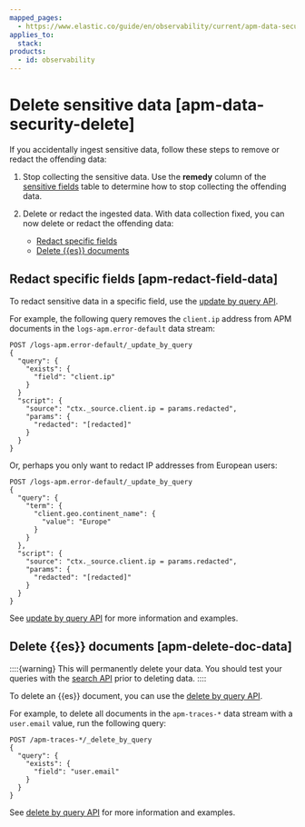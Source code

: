 ```yaml
---
mapped_pages:
  - https://www.elastic.co/guide/en/observability/current/apm-data-security-delete.html
applies_to:
  stack:
products:
  - id: observability
---
```


# Delete sensitive data [apm-data-security-delete]

If you accidentally ingest sensitive data, follow these steps to remove or redact the offending data:

1. Stop collecting the sensitive data. Use the **remedy** column of the [sensitive fields](/solutions/observability/apm/secure-data.md#apm-sensitive-fields) table to determine how to stop collecting the offending data.
2. Delete or redact the ingested data. With data collection fixed, you can now delete or redact the offending data:

    * [Redact specific fields](#apm-redact-field-data)
    * [Delete {{es}} documents](#apm-delete-doc-data)

## Redact specific fields [apm-redact-field-data]

To redact sensitive data in a specific field, use the [update by query API](https://www.elastic.co/docs/api/doc/elasticsearch/operation/operation-update-by-query).

For example, the following query removes the `client.ip` address from APM documents in the `logs-apm.error-default` data stream:

```console
POST /logs-apm.error-default/_update_by_query
{
  "query": {
    "exists": {
      "field": "client.ip"
    }
  }
  "script": {
    "source": "ctx._source.client.ip = params.redacted",
    "params": {
      "redacted": "[redacted]"
    }
  }
}
```

Or, perhaps you only want to redact IP addresses from European users:

```console
POST /logs-apm.error-default/_update_by_query
{
  "query": {
    "term": {
      "client.geo.continent_name": {
        "value": "Europe"
      }
    }
  },
  "script": {
    "source": "ctx._source.client.ip = params.redacted",
    "params": {
      "redacted": "[redacted]"
    }
  }
}
```

See [update by query API](https://www.elastic.co/docs/api/doc/elasticsearch/operation/operation-update-by-query) for more information and examples.

## Delete {{es}} documents [apm-delete-doc-data]

::::{warning}
This will permanently delete your data. You should test your queries with the [search API](https://www.elastic.co/docs/api/doc/elasticsearch/operation/operation-search) prior to deleting data.
::::

To delete an {{es}} document, you can use the [delete by query API](https://www.elastic.co/docs/api/doc/elasticsearch/operation/operation-delete-by-query).

For example, to delete all documents in the `apm-traces-*` data stream with a `user.email` value, run the following query:

```console
POST /apm-traces-*/_delete_by_query
{
  "query": {
    "exists": {
      "field": "user.email"
    }
  }
}
```

See [delete by query API](https://www.elastic.co/docs/api/doc/elasticsearch/operation/operation-delete-by-query) for more information and examples.

